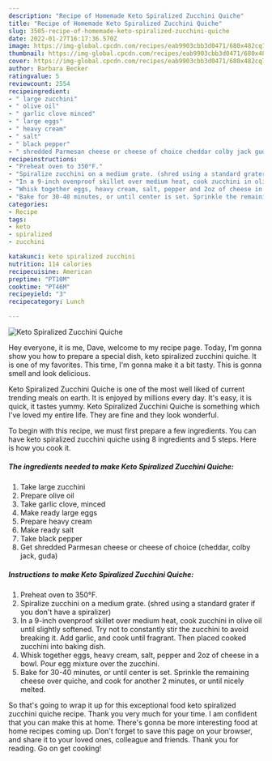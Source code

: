 ```yaml
---
description: "Recipe of Homemade Keto Spiralized Zucchini Quiche"
title: "Recipe of Homemade Keto Spiralized Zucchini Quiche"
slug: 3505-recipe-of-homemade-keto-spiralized-zucchini-quiche
date: 2022-01-27T16:17:36.570Z
image: https://img-global.cpcdn.com/recipes/eab9903cbb3d0471/680x482cq70/keto-spiralized-zucchini-quiche-recipe-main-photo.jpg
thumbnail: https://img-global.cpcdn.com/recipes/eab9903cbb3d0471/680x482cq70/keto-spiralized-zucchini-quiche-recipe-main-photo.jpg
cover: https://img-global.cpcdn.com/recipes/eab9903cbb3d0471/680x482cq70/keto-spiralized-zucchini-quiche-recipe-main-photo.jpg
author: Barbara Becker
ratingvalue: 5
reviewcount: 2554
recipeingredient:
- " large zucchini"
- " olive oil"
- " garlic clove minced"
- " large eggs"
- " heavy cream"
- " salt"
- " black pepper"
- " shredded Parmesan cheese or cheese of choice cheddar colby jack guda"
recipeinstructions:
- "Preheat oven to 350°F."
- "Spiralize zucchini on a medium grate. (shred using a standard grater if you don&#39;t have a spiralizer)"
- "In a 9-inch ovenproof skillet over medium heat, cook zucchini in olive oil until slightly softened. Try not to constantly stir the zucchini to avoid breaking it. Add garlic, and cook until fragrant. Then placed cooked zucchini into baking dish."
- "Whisk together eggs, heavy cream, salt, pepper and 2oz of cheese in a bowl. Pour egg mixture over the zucchini."
- "Bake for 30-40 minutes, or until center is set. Sprinkle the remaining cheese over quiche, and cook for another 2 minutes, or until nicely melted."
categories:
- Recipe
tags:
- keto
- spiralized
- zucchini

katakunci: keto spiralized zucchini 
nutrition: 114 calories
recipecuisine: American
preptime: "PT10M"
cooktime: "PT46M"
recipeyield: "3"
recipecategory: Lunch

---
```



![Keto Spiralized Zucchini Quiche](https://img-global.cpcdn.com/recipes/eab9903cbb3d0471/680x482cq70/keto-spiralized-zucchini-quiche-recipe-main-photo.jpg)

Hey everyone, it is me, Dave, welcome to my recipe page. Today, I'm gonna show you how to prepare a special dish, keto spiralized zucchini quiche. It is one of my favorites. This time, I'm gonna make it a bit tasty. This is gonna smell and look delicious.



Keto Spiralized Zucchini Quiche is one of the most well liked of current trending meals on earth. It is enjoyed by millions every day. It's easy, it is quick, it tastes yummy. Keto Spiralized Zucchini Quiche is something which I've loved my entire life. They are fine and they look wonderful.


To begin with this recipe, we must first prepare a few ingredients. You can have keto spiralized zucchini quiche using 8 ingredients and 5 steps. Here is how you cook it.

<!--inarticleads1-->

##### The ingredients needed to make Keto Spiralized Zucchini Quiche:

1. Take  large zucchini
1. Prepare  olive oil
1. Take  garlic clove, minced
1. Make ready  large eggs
1. Prepare  heavy cream
1. Make ready  salt
1. Take  black pepper
1. Get  shredded Parmesan cheese or cheese of choice (cheddar, colby jack, guda)




<!--inarticleads2-->

##### Instructions to make Keto Spiralized Zucchini Quiche:

1. Preheat oven to 350°F.
1. Spiralize zucchini on a medium grate. (shred using a standard grater if you don&#39;t have a spiralizer)
1. In a 9-inch ovenproof skillet over medium heat, cook zucchini in olive oil until slightly softened. Try not to constantly stir the zucchini to avoid breaking it. Add garlic, and cook until fragrant. Then placed cooked zucchini into baking dish.
1. Whisk together eggs, heavy cream, salt, pepper and 2oz of cheese in a bowl. Pour egg mixture over the zucchini.
1. Bake for 30-40 minutes, or until center is set. Sprinkle the remaining cheese over quiche, and cook for another 2 minutes, or until nicely melted.




So that's going to wrap it up for this exceptional food keto spiralized zucchini quiche recipe. Thank you very much for your time. I am confident that you can make this at home. There's gonna be more interesting food at home recipes coming up. Don't forget to save this page on your browser, and share it to your loved ones, colleague and friends. Thank you for reading. Go on get cooking!
